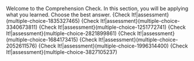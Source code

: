Welcome to the Comprehension Check. In this section, you will be applying what you learned. Choose the best answer. 
{Check It!|assessment}(multiple-choice-1835327465)
{Check It!|assessment}(multiple-choice-3340673811)
{Check It!|assessment}(multiple-choice-1251772741)
{Check It!|assessment}(multiple-choice-2821899861)
{Check It!|assessment}(multiple-choice-1684173415)
{Check It!|assessment}(multiple-choice-2052611576)
{Check It!|assessment}(multiple-choice-1996314400)
{Check It!|assessment}(multiple-choice-3827105237)